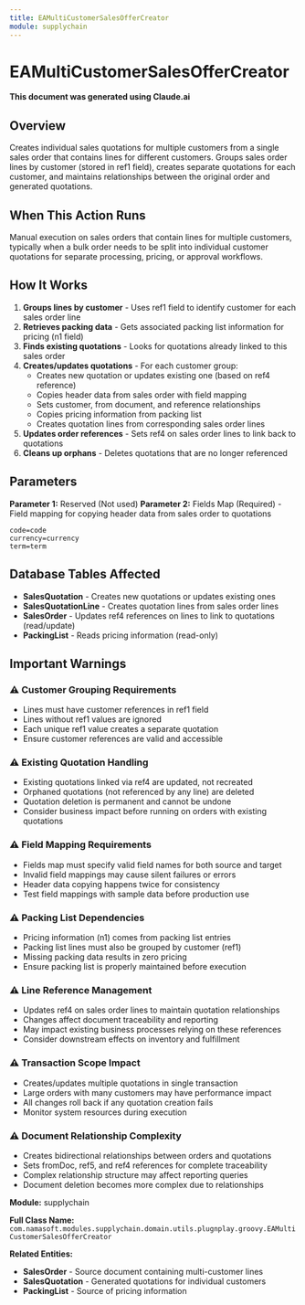 ```yaml
---
title: EAMultiCustomerSalesOfferCreator
module: supplychain
---
```



<div class='entity-flows'>

# EAMultiCustomerSalesOfferCreator

**This document was generated using Claude.ai**

## Overview

Creates individual sales quotations for multiple customers from a single sales order that contains lines for different customers. Groups sales order lines by customer (stored in ref1 field), creates separate quotations for each customer, and maintains relationships between the original order and generated quotations.

## When This Action Runs

Manual execution on sales orders that contain lines for multiple customers, typically when a bulk order needs to be split into individual customer quotations for separate processing, pricing, or approval workflows.

## How It Works

1. **Groups lines by customer** - Uses ref1 field to identify customer for each sales order line
2. **Retrieves packing data** - Gets associated packing list information for pricing (n1 field)
3. **Finds existing quotations** - Looks for quotations already linked to this sales order
4. **Creates/updates quotations** - For each customer group:
   - Creates new quotation or updates existing one (based on ref4 reference)
   - Copies header data from sales order with field mapping
   - Sets customer, from document, and reference relationships
   - Copies pricing information from packing list
   - Creates quotation lines from corresponding sales order lines
5. **Updates order references** - Sets ref4 on sales order lines to link back to quotations
6. **Cleans up orphans** - Deletes quotations that are no longer referenced

## Parameters

**Parameter 1:** Reserved (Not used)
**Parameter 2:** Fields Map (Required) - Field mapping for copying header data from sales order to quotations

```
code=code
currency=currency
term=term
```

## Database Tables Affected

- **SalesQuotation** - Creates new quotations or updates existing ones
- **SalesQuotationLine** - Creates quotation lines from sales order lines
- **SalesOrder** - Updates ref4 references on lines to link to quotations (read/update)
- **PackingList** - Reads pricing information (read-only)

## Important Warnings

### ⚠️ Customer Grouping Requirements
- Lines must have customer references in ref1 field
- Lines without ref1 values are ignored
- Each unique ref1 value creates a separate quotation
- Ensure customer references are valid and accessible

### ⚠️ Existing Quotation Handling
- Existing quotations linked via ref4 are updated, not recreated
- Orphaned quotations (not referenced by any line) are deleted
- Quotation deletion is permanent and cannot be undone
- Consider business impact before running on orders with existing quotations

### ⚠️ Field Mapping Requirements
- Fields map must specify valid field names for both source and target
- Invalid field mappings may cause silent failures or errors
- Header data copying happens twice for consistency
- Test field mappings with sample data before production use

### ⚠️ Packing List Dependencies
- Pricing information (n1) comes from packing list entries
- Packing list lines must also be grouped by customer (ref1)
- Missing packing data results in zero pricing
- Ensure packing list is properly maintained before execution

### ⚠️ Line Reference Management
- Updates ref4 on sales order lines to maintain quotation relationships
- Changes affect document traceability and reporting
- May impact existing business processes relying on these references
- Consider downstream effects on inventory and fulfillment

### ⚠️ Transaction Scope Impact
- Creates/updates multiple quotations in single transaction
- Large orders with many customers may have performance impact
- All changes roll back if any quotation creation fails
- Monitor system resources during execution

### ⚠️ Document Relationship Complexity
- Creates bidirectional relationships between orders and quotations
- Sets fromDoc, ref5, and ref4 references for complete traceability
- Complex relationship structure may affect reporting queries
- Document deletion becomes more complex due to relationships

**Module:** supplychain

**Full Class Name:** `com.namasoft.modules.supplychain.domain.utils.plugnplay.groovy.EAMultiCustomerSalesOfferCreator`

**Related Entities:**
- **SalesOrder** - Source document containing multi-customer lines
- **SalesQuotation** - Generated quotations for individual customers
- **PackingList** - Source of pricing information


</div>

